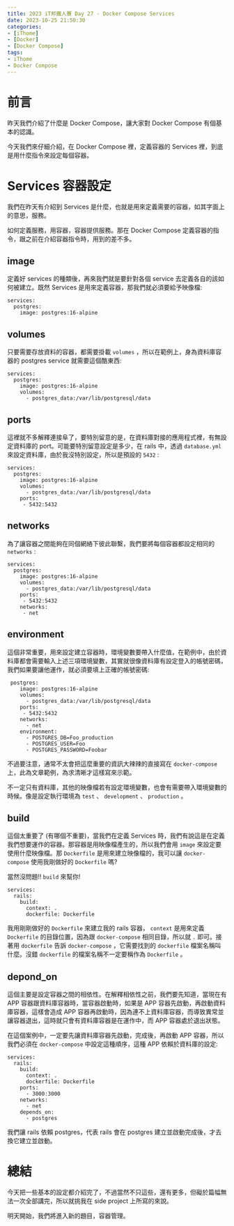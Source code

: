 ```yaml
---
title: 2023 iT邦鐵人賽 Day 27 - Docker Compose Services
date: 2023-10-25 21:50:30
categories: 
- [iThome]
- [Docker]
- [Docker Compose]
tags: 
- iThome
- Docker Compose
---
```

# 前言

昨天我們介紹了什麼是 Docker Compose，讓大家對 Docker Compose 有個基本的認識。

今天我們來仔細介紹，在 Docker Compose 裡，定義容器的 Services 裡，到底是用什麼指令來設定每個容器。

<!-- more -->

# Services 容器設定

我們在昨天有介紹到 Services 是什麼，也就是用來定義需要的容器，如其字面上的意思，服務。

如何定義服務，用容器，容器提供服務。那在 Docker Compose 定義容器的指令，跟之前在介紹容器指令時，用到的差不多。

## image

定義好 services 的種類後，再來我們就是要針對各個 service 去定義各自的該如何被建立。既然 Services 是用來定義容器，那我們就必須要給予映像檔:

```docker
services:
  postgres:
    image: postgres:16-alpine
```

## volumes

只要需要存放資料的容器，都需要掛載 `volumes` ，所以在範例上，身為資料庫容器的 postgres service 就需要這個酷東西:

```docker
services:
  postgres:
    image: postgres:16-alpine
    volumes:
      - postgres_data:/var/lib/postgresql/data
```

## ports

這裡就不多解釋連接阜了，要特別留意的是，在資料庫對接的應用程式裡，有無設定資料庫的 port。可能要特別留意設定是多少，在 rails 中，透過 `database.yml` 來設定資料庫，由於我沒特別設定，所以是預設的 `5432` :

```docker
services:
  postgres:
    image: postgres:16-alpine
    volumes:
      - postgres_data:/var/lib/postgresql/data
    ports:
     - 5432:5432
```

## networks

為了讓容器之間能夠在同個網絡下彼此聯繫，我們要將每個容器都設定相同的 `networks` :

```docker
services:
  postgres:
    image: postgres:16-alpine
    volumes:
      - postgres_data:/var/lib/postgresql/data
    ports:
     - 5432:5432
    networks:
     - net
```

## environment

這個非常重要，用來設定建立容器時，環境變數要帶入什麼值，在範例中，由於資料庫都會需要輸入上述三項環境變數，其實就很像資料庫有設定登入的帳號密碼，我們如果要讓他運作，就必須要填上正確的帳號密碼:

```docker
 postgres:
    image: postgres:16-alpine
    volumes:
      - postgres_data:/var/lib/postgresql/data
    ports:
     - 5432:5432
    networks:
      - net
    environment:
      - POSTGRES_DB=Foo_production
      - POSTGRES_USER=Foo
      - POSTGRES_PASSWORD=Foobar
```

不過要注意，通常不太會把這麼重要的資訊大辣辣的直接寫在 `docker-compose` 上，此為文章範例，為求清晰才這樣寫來示範。

不一定只有資料庫，其他的映像檔若有設定環境變數，也會有需要帶入環境變數的時候。像是設定執行環境為 `test` 、 `development` 、 `production` 。

## build

這個太重要了 (有哪個不重要)，當我們在定義 Services 時，我們有說這是在定義我們想要運作的容器。那容器是用映像檔產生的，所以我們會用 `image` 來設定要使用什麼映像檔。那 `Dockerfile` 是用來建立映像檔的，我可以讓 `docker-compose` 使用我剛做好的 `Dockerfile` 嗎? 

當然沒問題!! `build` 來幫你!

```docker
services:
  rails:
    build:
      context: .
      dockerfile: Dockerfile
```

我用剛剛做好的 `Dockerfile` 來建立我的 rails 容器， `context` 是用來定義 `Dockerfile` 的目錄位置，因為跟 `docker-compose` 相同目錄，所以就 `.` 即可。接著用 `dockerfile` 告訴 `docker-compose` ，它需要找到的 `dockerfile` 檔案名稱叫什麼。沒錯 `dockerfile` 的檔案名稱不一定要稱作為 `Dockerfile` 。

## depond_on

這個主要是設定容器之間的相依性。在解釋相依性之前，我們要先知道，當現在有 APP 容器跟資料庫容器時，當容器啟動時，如果是 APP 容器先啟動，再啟動資料庫容器，這樣會造成 APP 容器再啟動時，因為連不上資料庫容器，而導致異常並讓容器退出，這時就只會有資料庫容器是在運作中，而 APP 容器處於退出狀態。

在這個案例中，一定要先讓資料庫容器先啟動，完成後，再啟動 APP 容器，所以我們必須在 `docker-compose` 中設定這種順序，這種 APP 依賴於資料庫的設定:

```docker
services:
  rails:
    build:
      context: .
      dockerfile: Dockerfile
    ports:
      - 3000:3000
    networks:
      - net
    depends_on:
      - postgres
```

我們讓 rails 依賴 postgres，代表 rails 會在 postgres 建立並啟動完成後，才去換它建立並啟動。

# 總結

今天把一些基本的設定都介紹完了，不過當然不只這些，還有更多，但礙於篇幅無法一次全部講完，所以就挑我在 side project 上所寫的來說。

明天開始，我們將進入新的題目，容器管理。